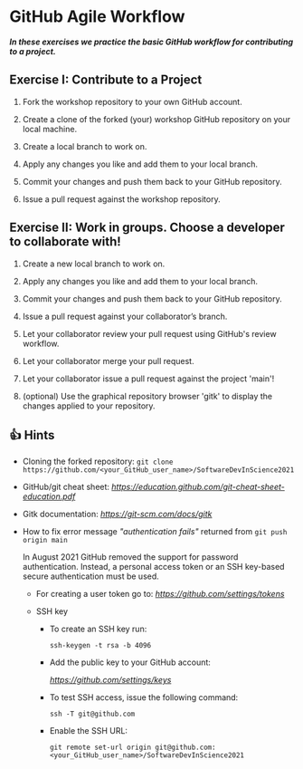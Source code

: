 # GitHub Agile Workflow

***In these exercises we practice the basic GitHub workflow for contributing to a project.***

## Exercise I: Contribute to a Project

1. Fork the workshop repository to your own GitHub account.

2. Create a clone of the forked (your) workshop GitHub repository on your local machine.

3. Create a local branch to work on.

4. Apply any changes you like and add them to your local branch.

5. Commit your changes and push them back to your GitHub repository.

6. Issue a pull request against the workshop repository.

## Exercise II: Work in groups. Choose a developer to collaborate with!

1. Create a new local branch to work on.

2. Apply any changes you like and add them to your local branch.

3. Commit your changes and push them back to your GitHub repository.

4. Issue a pull request against your collaborator’s branch.

5. Let your collaborator review your pull request using GitHub's review workflow.

6. Let your collaborator merge your pull request.

7. Let your collaborator issue a pull request against the project 'main'!

8. (optional) Use the graphical repository browser 'gitk' to display the changes applied to your repository.

## :+1: Hints ##

* Cloning the forked repository: `git clone https://github.com/<your_GitHub_user_name>/SoftwareDevInScience2021`

* GitHub/git cheat sheet: *https://education.github.com/git-cheat-sheet-education.pdf*

* Gitk documentation: *https://git-scm.com/docs/gitk*

* How to fix error message *"authentication fails"* returned from `git push origin main`
 
  In August 2021 GitHub removed the support for password authentication. Instead, a personal access token or an SSH key-based secure authentication must be used.
  - For creating a user token go to: *https://github.com/settings/tokens*
  - SSH key
    
    - To create an SSH key run:
      
      `ssh-keygen -t rsa -b 4096`
    
    - Add the public key to your GitHub account: 
     
      *https://github.com/settings/keys*
    
    - To test SSH access, issue the following command:
      
      `ssh -T git@github.com` 
      
    - Enable the SSH URL: 
     
      `git remote set-url origin git@github.com:<your_GitHub_user_name>/SoftwareDevInScience2021`

